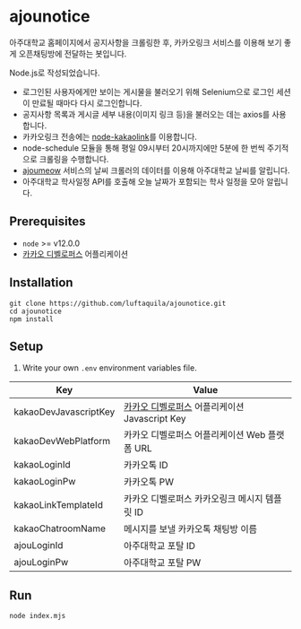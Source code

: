 # ajounotice
아주대학교 홈페이지에서 공지사항을 크롤링한 후, 카카오링크 서비스를 이용해 보기 좋게 오픈채팅방에 전달하는 봇입니다.  

Node.js로 작성되었습니다.  
- 로그인된 사용자에게만 보이는 게시물을 불러오기 위해 Selenium으로 로그인 세션이 만료될 때마다 다시 로그인합니다.  
- 공지사항 목록과 게시글 세부 내용(이미지 링크 등)을 불러오는 데는 axios를 사용합니다.  
- 카카오링크 전송에는 [node-kakaolink](https://github.com/archethic/node-kakaolink)를 이용합니다.  
- node-schedule 모듈을 통해 평일 09시부터 20시까지에만 5분에 한 번씩 주기적으로 크롤링을 수행합니다.
- [ajoumeow](https://luftaquila.io/works/ajoumeow/) 서비스의 날씨 크롤러의 데이터를 이용해 아주대학교 날씨를 알립니다.
- 아주대학교 학사일정 API를 호출해 오늘 날짜가 포함되는 학사 일정을 모아 알립니다.
## Prerequisites
* `node` >= v12.0.0
* [카카오 디벨로퍼스](https://developers.kakao.com/) 어플리케이션

## Installation
```Shell
git clone https://github.com/luftaquila/ajounotice.git
cd ajounotice
npm install
```
## Setup
1. Write your own `.env` environment variables file.

|Key|Value|
|---|-----|
|kakaoDevJavascriptKey|[카카오 디벨로퍼스](https://developers.kakao.com/) 어플리케이션 Javascript Key|
|kakaoDevWebPlatform|카카오 디벨로퍼스 어플리케이션 Web 플랫폼 URL|
|kakaoLoginId|카카오톡 ID|
|kakaoLoginPw|카카오톡 PW|
kakaoLinkTemplateId|카카오 디벨로퍼스 카카오링크 메시지 템플릿 ID|
|kakaoChatroomName|메시지를 보낼 카카오톡 채팅방 이름|
|ajouLoginId|아주대학교 포탈 ID|
|ajouLoginPw|아주대학교 포탈 PW|

## Run
```
node index.mjs
```
